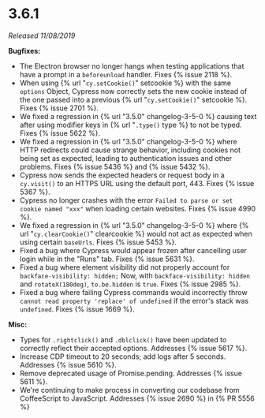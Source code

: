 # 3.6.1

*Released 11/08/2019*

**Bugfixes:**

- The Electron browser no longer hangs when testing applications that have a prompt in a `beforeunload` handler. Fixes {% issue 2118 %}.
- When using {% url "`cy.setCookie()`" setcookie %} with the same `options` Object, Cypress now correctly sets the new cookie instead of the one passed into a previous {% url "`cy.setCookie()`" setcookie %}. Fixes {% issue 2701 %}.
- We fixed a regression in {% url "3.5.0" changelog-3-5-0 %} causing text after using modifier keys in {% url "`.type()` type %} to not be typed. Fixes {% issue 5622 %}.
- We fixed a regression in {% url "3.5.0" changelog-3-5-0 %} where HTTP redirects could cause strange behavior, including cookies not being set as expected, leading to authentication issues and other problems. Fixes {% issue 5436 %} and {% issue 5432 %}.
- Cypress now sends the expected headers or request body in a `cy.visit()` to an HTTPS URL using the default port, 443. Fixes {% issue 5367 %}.
- Cypress no longer crashes with the error `Failed to parse or set cookie named "xxx"` when loading certain websites. Fixes {% issue 4990 %}.
- We fixed a regression in {% url "3.5.0" changelog-3-5-0 %} where {% url "`cy.clearCookie()`" clearcookie %} would not act as expected when using certain `baseUrls`. Fixes {% issue 5453 %}.
- Fixed a bug where Cypress would appear frozen after cancelling user login while in the "Runs" tab. Fixes {% issue 5631 %}.
- Fixed a bug where element visibility did not properly account for `backface-visibility: hidden;` Now, with `backface-visibility: hidden` and `rotateX(180deg)`, `to.be.hidden` is `true`. Fixes {% issue 2985 %}.
- Fixed a bug where failing Cypress commands would incorrectly throw `cannot read property 'replace' of undefined` if the error's stack was `undefined`. Fixes {% issue 1669 %}.

**Misc:**

- Types for `.rightclick()` and `.dblclick()` have been updated to correctly reflect their accepted options. Addresses {% issue 5617 %}.
- Increase CDP timeout to 20 seconds; add logs after 5 seconds. Addresses {% issue 5610 %}.
- Remove deprecated usage of Promise.pending. Addresses {% issue 5611 %}.
- We're continuing to make process in converting our codebase from CoffeeScript to JavaScript. Addresses {% issue 2690 %} in {% PR 5556 %}
